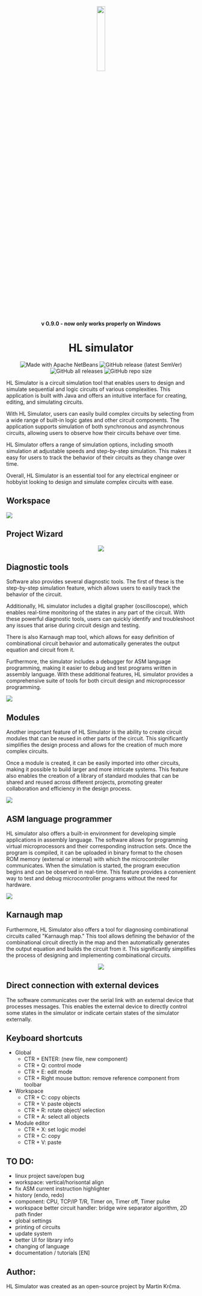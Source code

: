 <div align="center">
	<img src="./img/img1.png" width="21%">
	<p><b>v 0.9.0 - now only works properly on Windows</b></p>
	<h1>HL simulator</h1>
</div>

<div align="center">
  <img alt="Made with Apache NetBeans" src="https://img.shields.io/badge/Made%20with-Apache%20NetBeans-994422.svg?style=flat">
  <img alt="GitHub release (latest SemVer)" src="https://img.shields.io/github/v/release/0xMartin/LogicSimulator">
  <img alt="GitHub all releases" src="https://img.shields.io/github/downloads/0xMartin/LogicSimulator/total">
  <img alt="GitHub repo size" src="https://img.shields.io/github/repo-size/0xMartin/LogicSimulator">
</div>

HL Simulator is a circuit simulation tool that enables users to design and simulate sequential and logic circuits of various complexities. This application is built with Java and offers an intuitive interface for creating, editing, and simulating circuits.

With HL Simulator, users can easily build complex circuits by selecting from a wide range of built-in logic gates and other circuit components. The application supports simulation of both synchronous and asynchronous circuits, allowing users to observe how their circuits behave over time.

HL Simulator offers a range of simulation options, including smooth simulation at adjustable speeds and step-by-step simulation. This makes it easy for users to track the behavior of their circuits as they change over time.

Overall, HL Simulator is an essential tool for any electrical engineer or hobbyist looking to design and simulate complex circuits with ease.

## Workspace

<img src="./img/img2.png">

## Project Wizard
<div align="center">
	<img src="./img/img5.png">
</div>

## Diagnostic tools

Software also provides several diagnostic tools. The first of these is the step-by-step simulation feature, which allows users to easily track the behavior of the circuit.

Additionally, HL simulator includes a digital grapher (oscilloscope), which enables real-time monitoring of the states in any part of the circuit. With these powerful diagnostic tools, users can quickly identify and troubleshoot any issues that arise during circuit design and testing. 

There is also Karnaugh map tool, which allows for easy definition of combinational circuit behavior and automatically generates the output equation and circuit from it.

Furthermore, the simulator includes a debugger for ASM language programming, making it easier to debug and test programs written in assembly language. With these additional features, HL simulator provides a comprehensive suite of tools for both circuit design and microprocessor programming.

<img src="./img/img3.png">

## Modules

Another important feature of HL Simulator is the ability to create circuit modules that can be reused in other parts of the circuit. This significantly simplifies the design process and allows for the creation of much more complex circuits. 

Once a module is created, it can be easily imported into other circuits, making it possible to build larger and more intricate systems. This feature also enables the creation of a library of standard modules that can be shared and reused across different projects, promoting greater collaboration and efficiency in the design process.

<img src="./img/img7.png">

## ASM language programmer

HL simulator also offers a built-in environment for developing simple applications in assembly language. The software allows for programming virtual microprocessors and their corresponding instruction sets. Once the program is compiled, it can be uploaded in binary format to the chosen ROM memory (external or internal) with which the microcontroller communicates. When the simulation is started, the program execution begins and can be observed in real-time. This feature provides a convenient way to test and debug microcontroller programs without the need for hardware.

<img src="./img/img4.png">

## Karnaugh map
Furthermore, HL Simulator also offers a tool for diagnosing combinational circuits called "Karnaugh map." This tool allows defining the behavior of the combinational circuit directly in the map and then automatically generates the output equation and builds the circuit from it. This significantly simplifies the process of designing and implementing combinational circuits.

<div align="center">
	<img src="./img/img6.png">
</div>

## Direct connection with external devices

The software communicates over the serial link with an external device that processes messages. This enables the external device to directly control some states in the simulator or indicate certain states of the simulator externally.

## Keyboard shortcuts
* Global
	* CTR + ENTER: (new file, new component)
	* CTR + Q: control mode
	* CTR + E: edit mode	
	* CTR + Right mouse button: remove reference component from toolbar
* Workspace
	* CTR + C: copy objects
	* CTR + V: paste objects
	* CTR + R: rotate object/ selection
	* CTR + A: select all objects
* Module editor
	* CTR + X: set logic model
	* CTR + C: copy
	* CTR + V: paste
 
## TO DO:
* linux project save/open bug
* workspace: vertical/horisontal align
* fix ASM current instruction highlighter
* history (endo, redo)
* component: CPU, TCP/IP T/R, Timer on, Timer off, Timer pulse
* workspace better circuit handler: bridge wire separator algorithm, 2D path finder
* global settings
* printing of circuits
* update system 
* better UI for library info 
* changing of language
* documentation / tutorials [EN]
  
## Author:
HL Simulator was created as an open-source project by Martin Krčma. 
